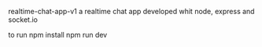 realtime-chat-app-v1
a realtime chat app developed whit node, express and socket.io

to run
npm install npm run dev
